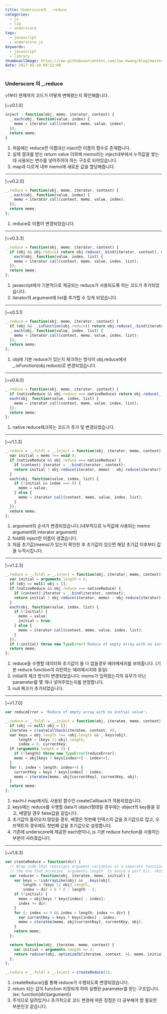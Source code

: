 ```yaml
---
title: Underscore의 _.reduce 
categories: 
  - js
  - lib
  - underscore
tags:
  - javascript
  - underscore.js
keywords:
  - javascript
  - library
thumbnailImage: https://raw.githubusercontent.com/Jae-kwang/blog/master/source/img/underscore.png
date: 2017-05-10 09:52:00
---
```


### Underscore 의 _.reduce

v1부터 현재까지 코드가 어떻게 변해왔는지 확인해봅니다.

<!-- more -->

[~v0.1.0]
```javascript
inject : function(obj, memo, iterator, context) {
  _.each(obj, function(value, index) {
    memo = iterator.call(context, memo, value, index);
  });
  return memo;
}
```
1. 처음에는 reduce란 이름대신 inject란 이름의 함수로 존재합니다.
2. 실제 결과를 받는 return value 이외에 memo라는 inject내부에서 누적값을 쌓는데 사용되는 변수를 넣어주어야 하는 구조로 되어있습니다.
3. map과 다르게 내부 memo에 새로운 값을 할당해줍니다.

-----------------------------------------
[~v0.2.0]
```javascript
_.reduce = function(obj, memo, iterator, context) {
  _.each(obj, function(value, index) {
    memo = iterator.call(context, memo, value, index);
  });
  return memo;
};
```
1. reduce로 이름이 변경되었습니다.

-----------------------------------------
[~v0.3.3]
```javascript
_.reduce = function(obj, memo, iterator, context) {
  if (obj && obj.reduce) return obj.reduce(_.bind(iterator, context), memo);
  _.each(obj, function(value, index, list) {
    memo = iterator.call(context, memo, value, index, list);
  });
  return memo;
};
```
1. javascript에서 기본적으로 제공되는 reduce가 사용되도록 하는 코드가 추가되었습니다.
2. iterator의 argument에 list를 추가할 수 있게 되었습니다.

-------------------------------

[~v0.5.1]
```javascript
_.reduce = function(obj, memo, iterator, context) {
  if (obj && _.isFunction(obj.reduce)) return obj.reduce(_.bind(iterator, context), memo);
  _.each(obj, function(value, index, list) {
    memo = iterator.call(context, memo, value, index, list);
  });
  return memo;
};
```
1. obj에 기본 reduce가 있는지 체크하는 방식이 obj.reduce에서 _.isFunction(obj.reduce)로 변경되었습니다.

-------------------------------

[~v0.6.0]
```javascript
_.reduce = function(obj, memo, iterator, context) {
  if (nativeReduce && obj.reduce === nativeReduce) return obj.reduce(_.bind(iterator, context), memo);
  each(obj, function(value, index, list) {
    memo = iterator.call(context, memo, value, index, list);
  });
  return memo;
};
```
1. native reduce체크하는 코드가 추가 및 변경되었습니다.

-------------------------------

[~v1.1.3]
```javascript
_.reduce = _.foldl = _.inject = function(obj, iterator, memo, context) {
  var initial = memo !== void 0;
  if (nativeReduce && obj.reduce === nativeReduce) {
    if (context) iterator = _.bind(iterator, context);
    return initial ? obj.reduce(iterator, memo) : obj.reduce(iterator);
  }
  each(obj, function(value, index, list) {
    if (!initial && index === 0) {
      memo = value;
    } else {
      memo = iterator.call(context, memo, value, index, list);
    }
  });
  return memo;
};
```
1. argument의 순서가 변경되었습니다.(내부적으로 누적값에 사용되는 memo argument와 interator argument)
2. foldl와 inject란 이름이 생겼습니다.
3. 처음 초기값(memo)가 있는지 확인한 후 초기값이 있으면 해당 초기값 이후부터 값을 누적시킵니다.

-------------------------------

[~v1.2.3]
```javascript
_.reduce = _.foldl = _.inject = function(obj, iterator, memo, context) {
  var initial = arguments.length > 2;
  if (obj == null) obj = [];
  if (nativeReduce && obj.reduce === nativeReduce) {
    if (context) iterator = _.bind(iterator, context);
    return initial ? obj.reduce(iterator, memo) : obj.reduce(iterator);
  }
  each(obj, function(value, index, list) {
    if (!initial) {
      memo = value;
      initial = true;
    } else {
      memo = iterator.call(context, memo, value, index, list);
    }
  });
  if (!initial) throw new TypeError('Reduce of empty array with no initial value');
  return memo;
};
```
1. reduce을 수행할 데이터와 초기값이 둘 다 없을경우 에러메세지를 보여줍니다. (기본 reduce function이 리턴하는 에러메시지와 동일)
2. initial의 체크 방식이 변경되었습니다. memo가 입력됬는지의 유무가 아닌 parameter를 몇 개나 넣어주었는지를 판정합니다.
3. null 체크가 추가되었습니다.

-------------------------------

[~v1.7.0]
```javascript
var reduceError = 'Reduce of empty array with no initial value';

_.reduce = _.foldl = _.inject = function(obj, iteratee, memo, context) {
  if (obj == null) obj = [];
  iteratee = createCallback(iteratee, context, 4);
  var keys = obj.length !== +obj.length && _.keys(obj),
      length = (keys || obj).length,
      index = 0, currentKey;
  if (arguments.length < 3) {
    if (!length) throw new TypeError(reduceError);
    memo = obj[keys ? keys[index++] : index++];
  }
  for (; index < length; index++) {
    currentKey = keys ? keys[index] : index;
    memo = iteratee(memo, obj[currentKey], currentKey, obj);
  }
  return memo;
};
```

1. each나 map에서도 사용된 함수인 createCallback가 적용되었습니다.
2. keys에는 reduce를 수행할 data가 object형태일 경우에는 object의 key들을 갖고, 배열일 경우 false값을 같습니다.
3. 초기값이 들어오지 않았을 경우, 배열은 첫번째 인덱스의 값을 초기값으로 잡고, 오브젝트의 경우에도 첫번째 값을 초기값으로 설정합니다.
4. 기존에 underscore에 제공한 each문이나, js 기본 reduce function을 사용하는 부분이 사라졌습니다.

------------------------------

[~v1.8.3]
```javascript
var createReduce = function(dir) {
  // Wrap code that reassigns argument variables in a separate function than
  // the one that accesses `arguments.length` to avoid a perf hit. (#1991)
  var reducer = function(obj, iteratee, memo, initial) {
    var keys = !isArrayLike(obj) && _.keys(obj),
        length = (keys || obj).length,
        index = dir > 0 ? 0 : length - 1;
    if (!initial) {
      memo = obj[keys ? keys[index] : index];
      index += dir;
    }
    for (; index >= 0 && index < length; index += dir) {
      var currentKey = keys ? keys[index] : index;
      memo = iteratee(memo, obj[currentKey], currentKey, obj);
    }
    return memo;
  };

  return function(obj, iteratee, memo, context) { 
    var initial = arguments.length >= 3;
    return reducer(obj, optimizeCb(iteratee, context, 4), memo, initial);
  };
};

_.reduce = _.foldl = _.inject = createReduce(1);
```
1. createReduce()를 통해 reduce가 수행되도록 변경되었습니다.
2. return 되는 값이 function 지정되게 하여 실행된 parameter를 받는 구조입니다. (ex: function(dir)(argument))
3. 주석으로 달려있거나 추가적으로 코드 변경에 따른 장점은 더 공부해야 할 필요한 부분인것 같습니다.
